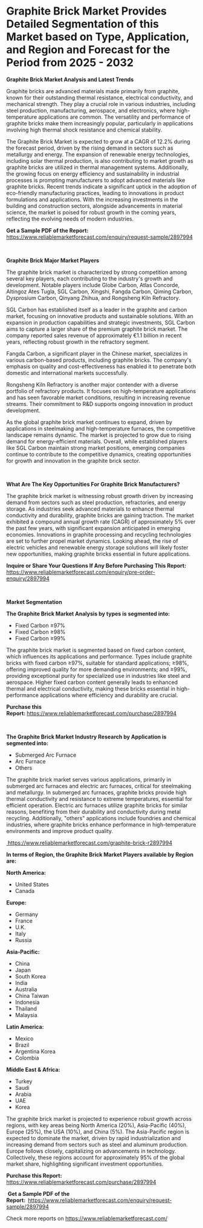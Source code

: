 <p><h1>Graphite Brick Market Provides Detailed Segmentation of this Market based on Type, Application, and Region and Forecast for the Period from 2025 - 2032</h1></p><p><strong>Graphite Brick Market Analysis and Latest Trends</strong></p>
<p><p>Graphite bricks are advanced materials made primarily from graphite, known for their outstanding thermal resistance, electrical conductivity, and mechanical strength. They play a crucial role in various industries, including steel production, manufacturing, aerospace, and electronics, where high-temperature applications are common. The versatility and performance of graphite bricks make them increasingly popular, particularly in applications involving high thermal shock resistance and chemical stability.</p><p>The Graphite Brick Market is expected to grow at a CAGR of 12.2% during the forecast period, driven by the rising demand in sectors such as metallurgy and energy. The expansion of renewable energy technologies, including solar thermal production, is also contributing to market growth as graphite bricks are utilized in thermal management systems. Additionally, the growing focus on energy efficiency and sustainability in industrial processes is prompting manufacturers to adopt advanced materials like graphite bricks. Recent trends indicate a significant uptick in the adoption of eco-friendly manufacturing practices, leading to innovations in product formulations and applications. With the increasing investments in the building and construction sectors, alongside advancements in material science, the market is poised for robust growth in the coming years, reflecting the evolving needs of modern industries.</p></p>
<p><strong>Get a Sample PDF of the Report:&nbsp;</strong> <a href="https://www.reliablemarketforecast.com/enquiry/request-sample/2897994?utm_campaign=2478&utm_medium=2&utm_source=Github&utm_content=ia&utm_term=15032025&utm_id=graphite-brick">https://www.reliablemarketforecast.com/enquiry/request-sample/2897994</a></p>
<p>&nbsp;</p>
<p><strong>Graphite Brick Major Market Players</strong></p>
<p><p>The graphite brick market is characterized by strong competition among several key players, each contributing to the industry's growth and development. Notable players include Globe Carbon, Atlas Concorde, Altingoz Ates Tugla, SGL Carbon, Xingshi, Fangda Carbon, Qiming Carbon, Dysprosium Carbon, Qinyang Zhihua, and Rongsheng Kiln Refractory. </p><p>SGL Carbon has established itself as a leader in the graphite and carbon market, focusing on innovative products and sustainable solutions. With an expansion in production capabilities and strategic investments, SGL Carbon aims to capture a larger share of the premium graphite brick market. The company reported sales revenue of approximately €1.1 billion in recent years, reflecting robust growth in the refractory segment.</p><p>Fangda Carbon, a significant player in the Chinese market, specializes in various carbon-based products, including graphite bricks. The company's emphasis on quality and cost-effectiveness has enabled it to penetrate both domestic and international markets successfully.</p><p>Rongsheng Kiln Refractory is another major contender with a diverse portfolio of refractory products. It focuses on high-temperature applications and has seen favorable market conditions, resulting in increasing revenue streams. Their commitment to R&D supports ongoing innovation in product development.</p><p>As the global graphite brick market continues to expand, driven by applications in steelmaking and high-temperature furnaces, the competitive landscape remains dynamic. The market is projected to grow due to rising demand for energy-efficient materials. Overall, while established players like SGL Carbon maintain strong market positions, emerging companies continue to contribute to the competitive dynamics, creating opportunities for growth and innovation in the graphite brick sector.</p></p>
<p>&nbsp;</p>
<p><strong>What Are The Key Opportunities For Graphite Brick Manufacturers?</strong></p>
<p><p>The graphite brick market is witnessing robust growth driven by increasing demand from sectors such as steel production, refractories, and energy storage. As industries seek advanced materials to enhance thermal conductivity and durability, graphite bricks are gaining traction. The market exhibited a compound annual growth rate (CAGR) of approximately 5% over the past few years, with significant expansion anticipated in emerging economies. Innovations in graphite processing and recycling technologies are set to further propel market dynamics. Looking ahead, the rise of electric vehicles and renewable energy storage solutions will likely foster new opportunities, making graphite bricks essential in future applications.</p></p>
<p><strong>Inquire or Share Your Questions If Any Before Purchasing This Report:</strong> <a href="https://www.reliablemarketforecast.com/enquiry/pre-order-enquiry/2897994?utm_campaign=2478&utm_medium=2&utm_source=Github&utm_content=ia&utm_term=15032025&utm_id=graphite-brick">https://www.reliablemarketforecast.com/enquiry/pre-order-enquiry/2897994</a></p>
<p>&nbsp;</p>
<p><strong>Market Segmentation</strong></p>
<p><strong>The Graphite Brick Market Analysis by types is segmented into:</strong></p>
<p><ul><li>Fixed Carbon ≥97%</li><li>Fixed Carbon ≥98%</li><li>Fixed Carbon ≥99%</li></ul></p>
<p><p>The graphite brick market is segmented based on fixed carbon content, which influences its applications and performance. Types include graphite bricks with fixed carbon ≥97%, suitable for standard applications; ≥98%, offering improved quality for more demanding environments; and ≥99%, providing exceptional purity for specialized use in industries like steel and aerospace. Higher fixed carbon content generally leads to enhanced thermal and electrical conductivity, making these bricks essential in high-performance applications where efficiency and durability are crucial.</p></p>
<p><strong>Purchase this Report:&nbsp;</strong><a href="https://www.reliablemarketforecast.com/purchase/2897994?utm_campaign=2478&utm_medium=2&utm_source=Github&utm_content=ia&utm_term=15032025&utm_id=graphite-brick">https://www.reliablemarketforecast.com/purchase/2897994</a></p>
<p>&nbsp;</p>
<p><strong>The Graphite Brick Market Industry Research by Application is segmented into:</strong></p>
<p><ul><li>Submerged Arc Furnace</li><li>Arc Furnace</li><li>Others</li></ul></p>
<p><p>The graphite brick market serves various applications, primarily in submerged arc furnaces and electric arc furnaces, critical for steelmaking and metallurgy. In submerged arc furnaces, graphite bricks provide high thermal conductivity and resistance to extreme temperatures, essential for efficient operation. Electric arc furnaces utilize graphite bricks for similar reasons, benefiting from their durability and conductivity during metal recycling. Additionally, "others" applications include foundries and chemical industries, where graphite bricks enhance performance in high-temperature environments and improve product quality.</p></p>
<p><a href="https://www.reliablemarketforecast.com/graphite-brick-r2897994?utm_campaign=2478&utm_medium=2&utm_source=Github&utm_content=ia&utm_term=15032025&utm_id=graphite-brick">&nbsp;https://www.reliablemarketforecast.com/graphite-brick-r2897994</a></p>
<p><strong>In terms of Region, the Graphite Brick Market Players available by Region are:</strong></p>
<p>
    <p> <strong> North America: </strong>
        <ul>
            <li>United States</li>
            <li>Canada</li>
        </ul>
        </p> 
    <p> <strong> Europe: </strong>
        <ul>
            <li>Germany</li>
            <li>France</li>
            <li>U.K.</li>
            <li>Italy</li>
            <li>Russia</li>
        </ul>
        </p> 
    <p> <strong> Asia-Pacific: </strong>
        <ul>
            <li>China</li>
            <li>Japan</li>
            <li>South Korea</li>
            <li>India</li>
            <li>Australia</li>
            <li>China Taiwan</li>
            <li>Indonesia</li>
            <li>Thailand</li>
            <li>Malaysia</li>
        </ul>
        </p> 
    <p> <strong> Latin America: </strong>
        <ul>
            <li>Mexico</li>
            <li>Brazil</li>
            <li>Argentina Korea</li>
            <li>Colombia</li>
        </ul>
        </p> 
    <p> <strong> Middle East & Africa: </strong>
        <ul>
            <li>Turkey</li>
            <li>Saudi</li>
            <li>Arabia</li>
            <li>UAE</li>
            <li>Korea</li>
        </ul>
    </p>
    </p>
<p><p>The graphite brick market is projected to experience robust growth across regions, with key areas being North America (20%), Asia-Pacific (40%), Europe (25%), the USA (10%), and China (5%). The Asia-Pacific region is expected to dominate the market, driven by rapid industrialization and increasing demand from sectors such as steel and aluminum production. Europe follows closely, capitalizing on advancements in technology. Collectively, these regions account for approximately 95% of the global market share, highlighting significant investment opportunities.</p></p>
<p><strong>Purchase this Report: </strong><a href="https://www.reliablemarketforecast.com/purchase/2897994?utm_campaign=2478&utm_medium=2&utm_source=Github&utm_content=ia&utm_term=15032025&utm_id=graphite-brick">https://www.reliablemarketforecast.com/purchase/2897994</a></p>
<p>&nbsp;<strong>Get a Sample PDF of the Report:&nbsp;&nbsp;</strong><a href="https://www.reliablemarketforecast.com/enquiry/request-sample/2897994?utm_campaign=2478&utm_medium=2&utm_source=Github&utm_content=ia&utm_term=15032025&utm_id=graphite-brick">https://www.reliablemarketforecast.com/enquiry/request-sample/2897994</a></p>
<p><strong></strong></p>
<p>Check more reports on <a href="https://www.reliablemarketforecast.com/?utm_campaign=2478&utm_medium=2&utm_source=Github&utm_content=ia&utm_term=15032025&utm_id=graphite-brick">https://www.reliablemarketforecast.com/</a></p>